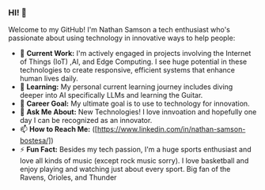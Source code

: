 ### HI! 👋

Welcome to my GitHub! I'm Nathan Samson a tech enthusiast who's passionate about using technology in innovative ways to help people:

- 🔭 **Current Work:** I'm actively engaged in projects involving the Internet of Things (IoT) ,AI, and Edge Computing. I see huge potential in these technologies to create responsive, efficient systems that enhance human lives daily.
- 🌱 **Learning:** My personal current learning journey includes diving deeper into AI specifically LLMs and learning the Guitar.
- 💼 **Career Goal:** My ultimate goal is to use to technology for innovation.
- 💬 **Ask Me About:** New Technologies! I love innvoation and hopefully one day I can be recognized as an innovator.
- 📫 **How to Reach Me:** ([https://www.linkedin.com/in/nathan-samson-bostesa/])
- ⚡ **Fun Fact:** Besides my tech passion, I'm a huge sports enthusiast and love all kinds of music (except rock music sorry). I love basketball and enjoy playing and watching just about every sport. Big fan of the Ravens, Orioles, and Thunder

